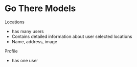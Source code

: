 ﻿# Go There Models

Locations
* has many users
* Contains detailed information about user selected locations
* Name, address, image

Profile
* has one user